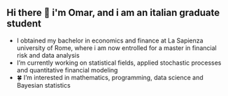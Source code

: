 ## Hi there 👋 i'm Omar, and i am an italian graduate student

- I obtained my bachelor in economics and finance at La Sapienza university of Rome, where i am now entrolled for a master in financial risk and data analysis
- I’m currently working on statistical fields, applied stochastic processes and quantitative financial modeling
- 🍀 I’m interested in mathematics, programming, data science and Bayesian statistics
 
